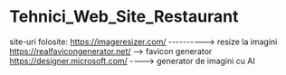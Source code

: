 # Tehnici_Web_Site_Restaurant

site-uri folosite:
https://imageresizer.com/ ----------> resize la imagini
https://realfavicongenerator.net/ --> favicon generator
https://designer.microsoft.com/ ----> generator de imagini cu AI
